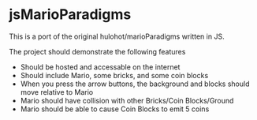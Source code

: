 # jsMarioParadigms

This is a port of the original hulohot/marioParadigms written in JS.

The project should demonstrate the following features
- Should be hosted and accessable on the internet
- Should include Mario, some bricks, and some coin blocks
- When you press the arrow buttons, the background and blocks should move relative to Mario
- Mario should have collision with other Bricks/Coin Blocks/Ground
- Mario should be able to cause Coin Blocks to emit 5 coins

